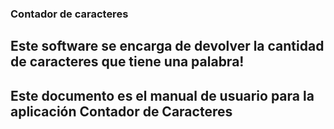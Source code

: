 ### Contador de caracteres
## Este software se encarga de devolver la cantidad de caracteres que tiene una palabra!
## Este documento es el manual de usuario para la aplicación Contador de Caracteres
